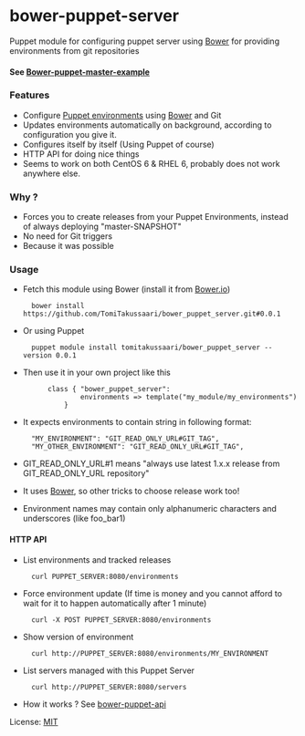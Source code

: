 bower-puppet-server
===================

Puppet module for configuring puppet server using [Bower](http://bower.io) for providing environments from git repositories

#### See [Bower-puppet-master-example](https://github.com/TomiTakussaari/bower-puppet-master-example)

### Features
- Configure [Puppet environments](http://docs.puppetlabs.com/guides/environment.html) using [Bower](http://bower.io/) and Git
- Updates environments automatically on background, according to configuration you give it.
- Configures itself by itself (Using Puppet of course)
- HTTP API for doing nice things
- Seems to work on both CentOS 6 & RHEL 6, probably does not work anywhere else.

### Why ?
- Forces you to create releases from your Puppet Environments, instead of always deploying "master-SNAPSHOT"
- No need for Git triggers
- Because it was possible

### Usage
* Fetch this module using Bower (install it from [Bower.io](http://bower.io)) 
		
		bower install https://github.com/TomiTakussaari/bower_puppet_server.git#0.0.1

* Or using Puppet

		puppet module install tomitakussaari/bower_puppet_server --version 0.0.1

* Then use it in your own project like this

			class { "bower_puppet_server":
        			environments => template("my_module/my_environments")
        		}

* It expects environments to contain string in following format:

		"MY_ENVIRONMENT": "GIT_READ_ONLY_URL#GIT_TAG",
		"MY_OTHER_ENVIRONMENT": "GIT_READ_ONLY_URL#GIT_TAG",

* GIT_READ_ONLY_URL#1 means "always use latest 1.x.x release from GIT_READ_ONLY_URL repository"
* It uses [Bower](http://bower.io/), so other tricks to choose release work too!
* Environment names may contain only alphanumeric characters and underscores (like foo_bar1)

#### HTTP API
* List environments and tracked releases

        curl PUPPET_SERVER:8080/environments

* Force environment update (If time is money and you cannot afford to wait for it to happen automatically after 1 minute)

        curl -X POST PUPPET_SERVER:8080/environments

* Show version of environment

        curl http://PUPPET_SERVER:8080/environments/MY_ENVIRONMENT

* List servers managed with this Puppet Server

        curl http://PUPPET_SERVER:8080/servers

* How it works ? See [bower-puppet-api](files/opt/puppet/bower-puppet-api/)

License: [MIT](LICENSE)
